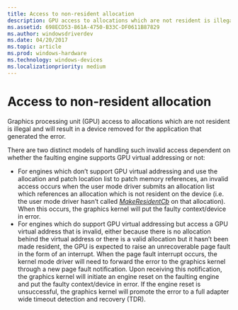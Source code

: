 ```yaml
---
title: Access to non-resident allocation
description: GPU access to allocations which are not resident is illegal and will result in a device removed for the application that generated the error.
ms.assetid: 698ECD53-861A-4750-B33C-DF0611B87829
ms.author: windowsdriverdev
ms.date: 04/20/2017
ms.topic: article
ms.prod: windows-hardware
ms.technology: windows-devices
ms.localizationpriority: medium
---
```


# <span id="display.access_to_non-resident_allocation"></span>Access to non-resident allocation


Graphics processing unit (GPU) access to allocations which are not resident is illegal and will result in a device removed for the application that generated the error.

There are two distinct models of handling such invalid access dependent on whether the faulting engine supports GPU virtual addressing or not:

-   For engines which don’t support GPU virtual addressing and use the allocation and patch location list to patch memory references, an invalid access occurs when the user mode driver submits an allocation list which references an allocation which is not resident on the device (i.e. the user mode driver hasn’t called [*MakeResidentCb*](https://msdn.microsoft.com/library/windows/hardware/dn906357) on that allocation). When this occurs, the graphics kernel will put the faulty context/device in error.
-   For engines which do support GPU virtual addressing but access a GPU virtual address that is invalid, either because there is no allocation behind the virtual address or there is a valid allocation but it hasn’t been made resident, the GPU is expected to raise an unrecoverable page fault in the form of an interrupt. When the page fault interrupt occurs, the kernel mode driver will need to forward the error to the graphics kernel through a new page fault notification. Upon receiving this notification, the graphics kernel will initiate an engine reset on the faulting engine and put the faulty context/device in error. If the engine reset is unsuccessful, the graphics kernel will promote the error to a full adapter wide timeout detection and recovery (TDR).

 

 





